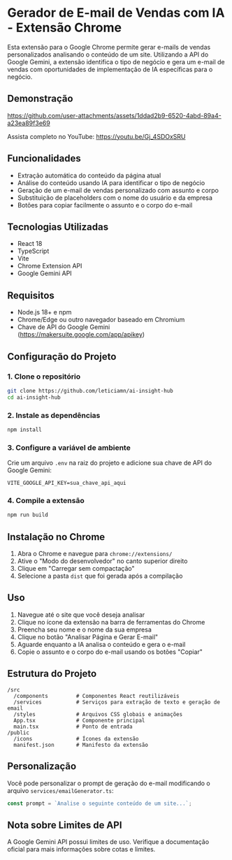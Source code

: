 # Gerador de E-mail de Vendas com IA - Extensão Chrome

Esta extensão para o Google Chrome permite gerar e-mails de vendas personalizados analisando o conteúdo de um site. Utilizando a API do Google Gemini, a extensão identifica o tipo de negócio e gera um e-mail de vendas com oportunidades de implementação de IA específicas para o negócio.

## Demonstração

https://github.com/user-attachments/assets/1ddad2b9-6520-4abd-89a4-a23ea89f3e69

Assista completo no YouTube: https://youtu.be/Gj_4SDOxSRU

## Funcionalidades

- Extração automática do conteúdo da página atual
- Análise do conteúdo usando IA para identificar o tipo de negócio
- Geração de um e-mail de vendas personalizado com assunto e corpo
- Substituição de placeholders com o nome do usuário e da empresa
- Botões para copiar facilmente o assunto e o corpo do e-mail

## Tecnologias Utilizadas

- React 18
- TypeScript
- Vite
- Chrome Extension API
- Google Gemini API

## Requisitos

- Node.js 18+ e npm
- Chrome/Edge ou outro navegador baseado em Chromium
- Chave de API do Google Gemini (https://makersuite.google.com/app/apikey)

## Configuração do Projeto

### 1. Clone o repositório

```bash
git clone https://github.com/leticiamn/ai-insight-hub
cd ai-insight-hub
```

### 2. Instale as dependências

```bash
npm install
```

### 3. Configure a variável de ambiente

Crie um arquivo `.env` na raiz do projeto e adicione sua chave de API do Google Gemini:

```
VITE_GOOGLE_API_KEY=sua_chave_api_aqui
```

### 4. Compile a extensão

```bash
npm run build
```

## Instalação no Chrome

1. Abra o Chrome e navegue para `chrome://extensions/`
2. Ative o "Modo do desenvolvedor" no canto superior direito
3. Clique em "Carregar sem compactação"
4. Selecione a pasta `dist` que foi gerada após a compilação

## Uso

1. Navegue até o site que você deseja analisar
2. Clique no ícone da extensão na barra de ferramentas do Chrome
3. Preencha seu nome e o nome da sua empresa
4. Clique no botão "Analisar Página e Gerar E-mail"
5. Aguarde enquanto a IA analisa o conteúdo e gera o e-mail
6. Copie o assunto e o corpo do e-mail usando os botões "Copiar"

## Estrutura do Projeto

```
/src
  /components         # Componentes React reutilizáveis
  /services           # Serviços para extração de texto e geração de email
  /styles             # Arquivos CSS globais e animações
  App.tsx             # Componente principal
  main.tsx            # Ponto de entrada
/public
  /icons              # Ícones da extensão
  manifest.json       # Manifesto da extensão
```

## Personalização

Você pode personalizar o prompt de geração do e-mail modificando o arquivo `services/emailGenerator.ts`:

```typescript
const prompt = `Analise o seguinte conteúdo de um site...`;
```

## Nota sobre Limites de API

A Google Gemini API possui limites de uso. Verifique a documentação oficial para mais informações sobre cotas e limites.

